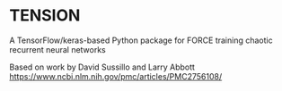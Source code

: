 # TENSION
A TensorFlow/keras-based Python package for FORCE training chaotic recurrent neural networks

Based on work by David Sussillo and Larry Abbott
https://www.ncbi.nlm.nih.gov/pmc/articles/PMC2756108/
